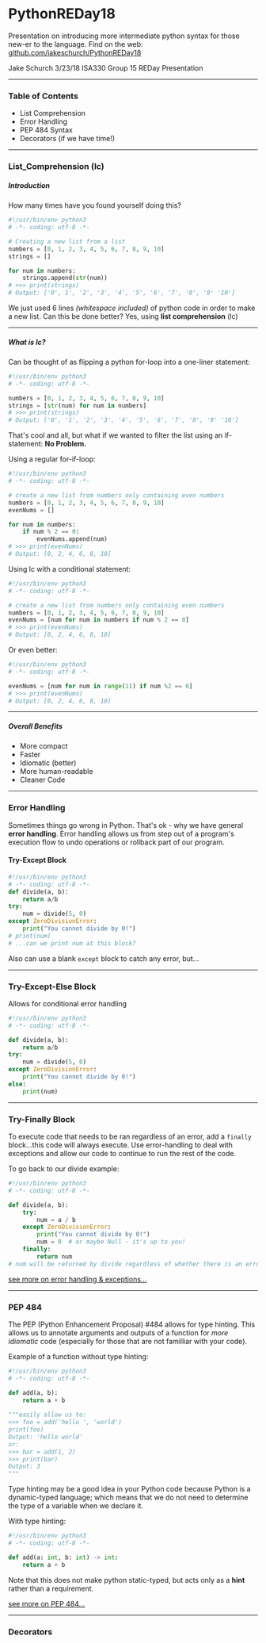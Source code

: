 # PythonREDay18
Presentation on introducing more intermediate python syntax for those new-er to the language.
Find on the web: [github.com/jakeschurch/PythonREDay18](github.com/jakeschurch/PythonREDay18)

Jake Schurch
3/23/18
ISA330
Group 15 REDay Presentation
***
### Table of Contents
- List Comprehension
- Error Handling
- PEP 484 Syntax
- Decorators (if we have time!)
***
### List_Comprehension (lc)

##### Introduction
How many times have you found yourself doing this?
```python
#!/usr/bin/env python3
# -*- coding: utf-8 -*-

# Creating a new list from a list
numbers = [0, 1, 2, 3, 4, 5, 6, 7, 8, 9, 10]
strings = []

for num in numbers:
    strings.append(str(num))
# >>> print(strings) 
# Output: ['0', 1', '2', '3', '4', '5', '6', '7', '8', '9' '10']
```
We just used 6 lines _(whitespace included)_ of python code in order to make a new list.
Can this be done better? Yes, using **list comprehension** (lc)
***
##### What is lc?
Can be thought of as flipping a python for-loop into a one-liner statement:

```python
#!/usr/bin/env python3
# -*- coding: utf-8 -*-

numbers = [0, 1, 2, 3, 4, 5, 6, 7, 8, 9, 10]
strings = [str(num) for num in numbers]
# >>> print(strings) 
# Output: ['0', '1', '2', '3', '4', '5', '6', '7', '8', '9' '10']
```
That's cool and all, but what if we wanted to filter the list using an if-statement: **No Problem.**

Using a regular for-if-loop:
```python
#!/usr/bin/env python3
# -*- coding: utf-8 -*-

# create a new list from numbers only containing even numbers 
numbers = [0, 1, 2, 3, 4, 5, 6, 7, 8, 9, 10]
evenNums = []

for num in numbers:
    if num % 2 == 0:
        evenNums.append(num)
# >>> print(evenNums)
# Output: [0, 2, 4, 6, 8, 10]
```
Using lc with a conditional statement:
```python
#!/usr/bin/env python3
# -*- coding: utf-8 -*-

# create a new list from numbers only containing even numbers 
numbers = [0, 1, 2, 3, 4, 5, 6, 7, 8, 9, 10]
evenNums = [num for num in numbers if num % 2 == 0]
# >>> print(evenNums)
# Output: [0, 2, 4, 6, 8, 10]
```
Or even better:
```python
#!/usr/bin/env python3
# -*- coding: utf-8 -*-

evenNums = [num for num in range(11) if num %2 == 0]
# >>> print(evenNums)
# Output: [0, 2, 4, 6, 8, 10]
```
***
##### Overall Benefits
- More compact
- Faster
- Idiomatic (better) 
- More human-readable
- Cleaner Code
***
### Error Handling
Sometimes things go wrong in Python. That's ok - why we have general **error handling**.
Error handling allows us from step out of a program's execution flow to undo operations or rollback part of our program.

#### Try-Except Block
```python
#!/usr/bin/env python3
# -*- coding: utf-8 -*-
def divide(a, b):
    return a/b
try: 
    num = divide(5, 0)
except ZeroDivisionError:
    print("You cannot divide by 0!")
# print(num)
# ...can we print num at this block?
```
Also can use a blank `except` block to catch any error, but...
***
### Try-Except-Else Block
Allows for conditional error handling
```python
#!/usr/bin/env python3
# -*- coding: utf-8 -*-

def divide(a, b):
    return a/b
try: 
    num = divide(5, 0)
except ZeroDivisionError:
    print("You cannot divide by 0!")
else:
    print(num)
```
***
### Try-Finally Block
To execute code that needs to be ran regardless of an error, add a `finally` block...this code will always execute.
Use error-handling to deal with exceptions and allow our code to continue to run the rest of the code.

To go back to our divide example:
```python
#!/usr/bin/env python3
# -*- coding: utf-8 -*-

def divide(a, b):
    try:
        num = a / b
    except ZeroDivisionError:
        print("You cannot divide by 0!")
        num = 0  # or maybe Null - it's up to you!
    finally:
        return num
# num will be returned by divide regardless of whether there is an error or not.
```
[see more on error handling & exceptions...](https://www.tutorialspoint.com/python/python_exceptions.htm)
***

### PEP 484
The PEP (Python Enhancement Proposal) #484 allows for type hinting. This allows us to annotate arguments and outputs of a function for _more idiomatic_ code (especially for those that are not familliar with your code).

Example of a function without type hinting: 

```python
#!/usr/bin/env python3
# -*- coding: utf-8 -*-

def add(a, b):
    return a + b
    
"""easily allow us to:
>>> foo = add('hello ', 'world')
print(foo)
Output: 'hello world'
or:
>>> bar = add(1, 2)
>>> print(bar)
Output: 3
"""
```
Type hinting may be a good idea in your Python code because Python is a dynamic-typed language; which means that we do not need to determine the type of a variable when we declare it.

With type hinting:
```python
#!/usr/bin/env python3
# -*- coding: utf-8 -*-

def add(a: int, b: int) -> int:
    return a + b
```
Note that this does not make python static-typed, but acts only as a **hint** rather than a requirement.

[see more on PEP 484...](https://www.python.org/dev/peps/pep-0484/)
***

### Decorators
